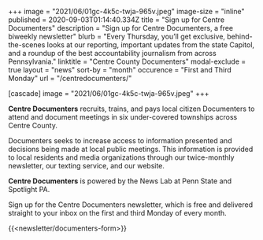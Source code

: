 +++
image = "2021/06/01gc-4k5c-twja-965v.jpeg"
image-size = "inline"
published = 2020-09-03T01:14:40.334Z
title = "Sign up for Centre Documenters"
description = "Sign up for Centre Documenters, a free biweekly newsletter"
blurb = "Every Thursday, you’ll get exclusive, behind-the-scenes looks at our reporting, important updates from the state Capitol, and a roundup of the best accountability journalism from across Pennsylvania."
linktitle = "Centre County Documenters"
modal-exclude = true
layout = "news"
sort-by = "month"
occurence = "First and Third Monday"
url = "/centredocumenters/"

[cascade]
image = "2021/06/01gc-4k5c-twja-965v.jpeg"
+++

**Centre Documenters** recruits, trains, and pays local citizen Documenters to attend and document meetings in six under-covered townships across Centre County.

Documenters seeks to increase access to information presented and decisions being made at local public meetings. This information is provided to local residents and media organizations through our twice-monthly newsletter, our texting service, and our website.

**Centre Documenters** is powered by the News Lab at Penn State and Spotlight PA.

Sign up for the Centre Documenters newsletter, which is free and delivered straight to your inbox on the first and third Monday of every month.

{{<newsletter/documenters-form>}}
